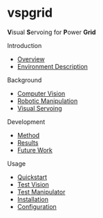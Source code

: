 # vspgrid
**V**isual **S**ervoing for **P**ower **Grid**

Introduction
  - [Overview](https://github.com/garamizo/vspgrid/wiki#introduction)
  - [Environment Description](https://github.com/garamizo/vspgrid/wiki#environment-description)
  
Background
  - [Computer Vision](https://github.com/garamizo/vspgrid/wiki/Visual-Servoing#image-acquisition-properties)
  - [Robotic Manipulation](https://github.com/garamizo/vspgrid/wiki/Manipulators#robotic-manipulators)
  - [Visual Servoing](https://github.com/garamizo/vspgrid/wiki/Visual-Servoing#visual-servoing)

Development
  - [Method](https://github.com/garamizo/vspgrid/wiki#method)
  - [Results](https://github.com/garamizo/vspgrid/wiki#results)
  - [Future Work](https://github.com/garamizo/vspgrid/wiki#improvements)

Usage
  - [Quickstart](https://github.com/garamizo/vspgrid/wiki/Usage#quickstart)
  - [Test Vision](https://github.com/garamizo/vspgrid/wiki/Usage#test-vision-system)
  - [Test Manipulator](https://github.com/garamizo/vspgrid/wiki/Usage#test-manipulator)
  - [Installation](https://github.com/garamizo/vspgrid/wiki/Usage#installation)
  - [Configuration](https://github.com/garamizo/vspgrid/wiki/Usage#configuration)
